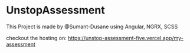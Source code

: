 # UnstopAssessment

This Project is made by @Sumant-Dusane using Angular, NGRX, SCSS 

checkout the hosting on: https://unstop-assessment-five.vercel.app/my-assessment
